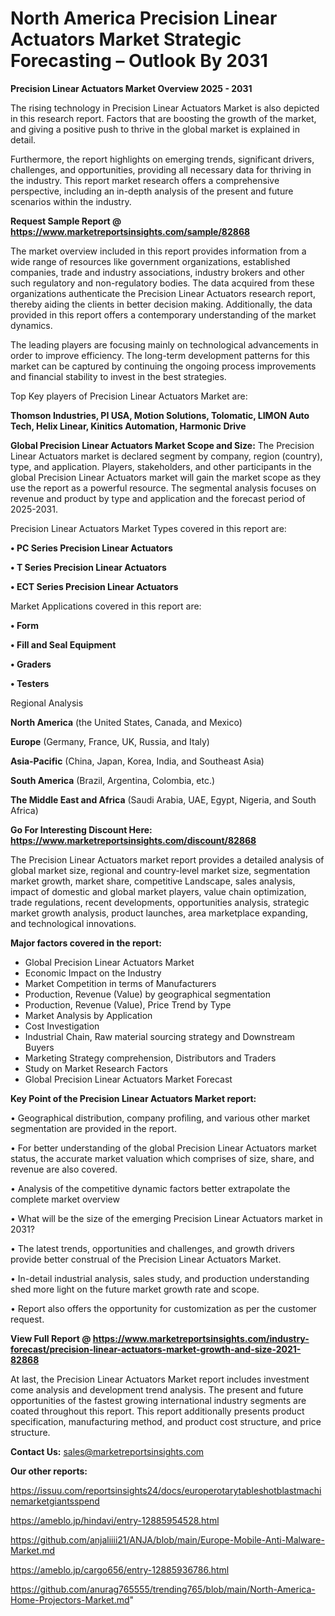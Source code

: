 # North America Precision Linear Actuators Market Strategic Forecasting – Outlook By 2031

<Strong> Precision Linear Actuators Market Overview 2025 - 2031</strong>

The rising technology in Precision Linear Actuators Market is also depicted in this research report. Factors that are boosting the growth of the market, and giving a positive push to thrive in the global market is explained in detail.

Furthermore, the report highlights on emerging trends, significant drivers, challenges, and opportunities, providing all necessary data for thriving in the industry. This report market research offers a comprehensive perspective, including an in-depth analysis of the present and future scenarios within the industry.

<strong>Request Sample Report @ <a href=https://www.marketreportsinsights.com/sample/82868>https://www.marketreportsinsights.com/sample/82868</a></strong>

The market overview included in this report provides information from a wide range of resources like government organizations, established companies, trade and industry associations, industry brokers and other such regulatory and non-regulatory bodies. The data acquired from these organizations authenticate the Precision Linear Actuators research report, thereby aiding the clients in better decision making. Additionally, the data provided in this report offers a contemporary understanding of the market dynamics.

The leading players are focusing mainly on technological advancements in order to improve efficiency. The long-term development patterns for this market can be captured by continuing the ongoing process improvements and financial stability to invest in the best strategies.

Top Key players of Precision Linear Actuators Market are:

<strong>Thomson Industries, PI USA, Motion Solutions, Tolomatic, LIMON Auto Tech, Helix Linear, Kinitics Automation, Harmonic Drive</strong>

<strong><b>Global Precision Linear Actuators Market Scope and Size:</b></strong>
The Precision Linear Actuators market is declared segment by company, region (country), type, and application. Players, stakeholders, and other participants in the global Precision Linear Actuators market will gain the market scope as they use the report as a powerful resource. The segmental analysis focuses on revenue and product by type and application and the forecast period of 2025-2031.

Precision Linear Actuators Market Types covered in this report are:

<strong>• PC Series Precision Linear Actuators

• T Series Precision Linear Actuators

• ECT Series Precision Linear Actuators</strong>

Market Applications covered in this report are:

<strong>• Form

• Fill and Seal Equipment

• Graders

• Testers</strong> 

Regional Analysis

<strong>North America</strong> (the United States, Canada, and Mexico)

<strong>Europe</strong> (Germany, France, UK, Russia, and Italy)

<strong>Asia-Pacific</strong> (China, Japan, Korea, India, and Southeast Asia)

<strong>South America</strong> (Brazil, Argentina, Colombia, etc.)

<strong>The Middle East and Africa</strong> (Saudi Arabia, UAE, Egypt, Nigeria, and South Africa)

<strong>Go For Interesting Discount Here: <a href=https://www.marketreportsinsights.com/discount/82868>https://www.marketreportsinsights.com/discount/82868</a></strong>

The Precision Linear Actuators market report provides a detailed analysis of global market size, regional and country-level market size, segmentation market growth, market share, competitive Landscape, sales analysis, impact of domestic and global market players, value chain optimization, trade regulations, recent developments, opportunities analysis, strategic market growth analysis, product launches, area marketplace expanding, and technological innovations.

<strong><b>Major factors covered in the report:</b></strong>
<ul>
  <li>Global Precision Linear Actuators Market </li>
  <li>Economic Impact on the Industry</li>
  <li>Market Competition in terms of Manufacturers</li>
  <li>Production, Revenue (Value) by geographical segmentation</li>
  <li>Production, Revenue (Value), Price Trend by Type</li>
  <li>Market Analysis by Application</li>
  <li>Cost Investigation</li>
  <li>Industrial Chain, Raw material sourcing strategy and Downstream Buyers</li>
  <li>Marketing Strategy comprehension, Distributors and Traders</li>
  <li>Study on Market Research Factors</li>
  <li>Global Precision Linear Actuators Market Forecast</li>
</ul>

<strong><b>Key Point of the Precision Linear Actuators Market report:</b></strong>

• Geographical distribution, company profiling, and various other market segmentation are provided in the report.

• For better understanding of the global Precision Linear Actuators market status, the accurate market valuation which comprises of size, share, and revenue are also covered.

• Analysis of the competitive dynamic factors better extrapolate the complete market overview

• What will be the size of the emerging Precision Linear Actuators market in 2031?

• The latest trends, opportunities and challenges, and growth drivers provide better construal of the Precision Linear Actuators Market.

• In-detail industrial analysis, sales study, and production understanding shed more light on the future market growth rate and scope.

• Report also offers the opportunity for customization as per the customer request.

<strong><b>View Full Report @ <a href=https://www.marketreportsinsights.com/industry-forecast/precision-linear-actuators-market-growth-and-size-2021-82868>https://www.marketreportsinsights.com/industry-forecast/precision-linear-actuators-market-growth-and-size-2021-82868</a></b></strong>


At last, the Precision Linear Actuators Market report includes investment come analysis and development trend analysis. The present and future opportunities of the fastest growing international industry segments are coated throughout this report. This report additionally presents product specification, manufacturing method, and product cost structure, and price structure.

<strong>Contact Us:</strong>
sales@marketreportsinsights.com

<strong>Our other reports:</strong>

<a href=https://issuu.com/reportsinsights24/docs/europerotarytableshotblastmachinemarketgiantsspend>https://issuu.com/reportsinsights24/docs/europerotarytableshotblastmachinemarketgiantsspend</a>

<a href=https://ameblo.jp/hindavi/entry-12885954528.html>https://ameblo.jp/hindavi/entry-12885954528.html</a>

<a href=https://github.com/anjaliiii21/ANJA/blob/main/Europe-Mobile-Anti-Malware-Market.md>https://github.com/anjaliiii21/ANJA/blob/main/Europe-Mobile-Anti-Malware-Market.md</a>

<a href=https://ameblo.jp/cargo656/entry-12885936786.html>https://ameblo.jp/cargo656/entry-12885936786.html</a>

<a href=https://github.com/anurag765555/trending765/blob/main/North-America-Home-Projectors-Market.md>https://github.com/anurag765555/trending765/blob/main/North-America-Home-Projectors-Market.md</a>"
